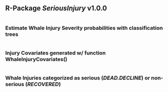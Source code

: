 ## R-Package *SeriousInjury* v1.0.0
#
### Estimate Whale Injury Severity probabilities with classification trees
#
### Injury Covariates generated w/ function WhaleInjuryCovariates()
#
### Whale Injuries categorized as serious (*DEAD.DECLINE*) or non-serious (*RECOVERED*)
